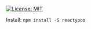 [![License: MIT](https://img.shields.io/badge/License-MIT-green.svg)](https://opensource.org/licenses/MIT)
[![<zball>](https://circleci.com/gh/zball/reactypoo.svg?style=shield)](https://app.circleci.com/pipelines/github/zball/reactypoo)

Install: `npm install -S reactypoo`